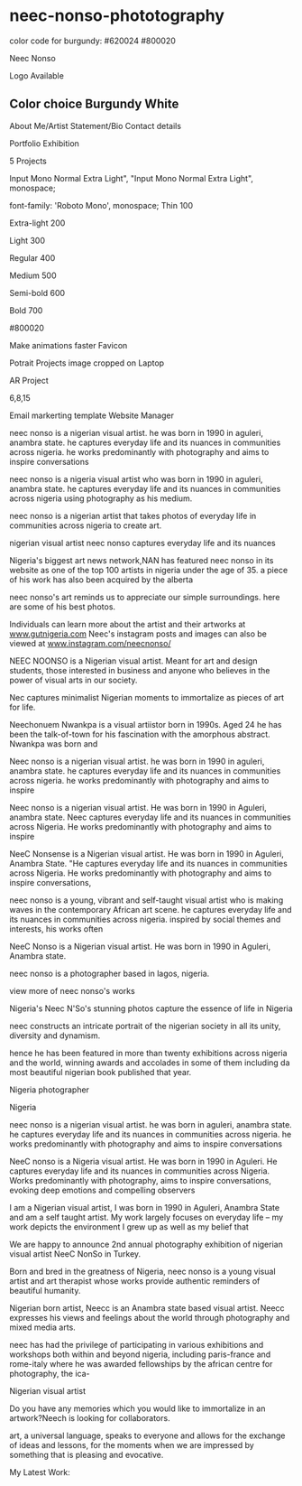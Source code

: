 # neec-nonso-phototography


color code for burgundy: #620024
#800020




Neec Nonso

Logo Available


Color choice 
Burgundy
White
- 

About Me/Artist Statement/Bio
Contact details

Portfolio
Exhibition

5 Projects 




Input Mono Normal Extra Light", 
"Input Mono Normal Extra Light", monospace;

font-family: 'Roboto Mono', monospace;
Thin 100

Extra-light 200

Light 300

Regular 400

Medium 500

Semi-bold 600

Bold 700


#800020



Make animations faster
Favicon

Potrait Projects image cropped on Laptop



AR Project 
 


6,8,15
 

   <meta name="google-site-verification" content="g87Q6hOwJZZ1Yxe63hb3_rBTowrGJAiuULnUolmTzL4" />




Email markerting template
Website Manager 


neec nonso is a nigerian visual artist. he was born in 1990 in aguleri, anambra state. he captures everyday life and its nuances in communities across nigeria. he works predominantly with photography and aims to inspire conversations

neec nonso is a nigeria visual artist who was born in 1990 in aguleri, anambra state. he captures everyday life and its nuances in communities across nigeria using photography as his medium.

neec nonso is a nigerian artist that takes photos of everyday life in communities across nigeria to create art.

nigerian visual artist neec nonso captures everyday life and its nuances

Nigeria's biggest art news network,NAN has featured neec nonso in its website as one of the top 100 artists in nigeria under the age of 35. a piece of his work has also been acquired by the alberta

neec nonso's art reminds us to appreciate our simple surroundings. here are some of his best photos.

Individuals can learn more about the artist and their artworks at www.gutnigeria.com Neec's instagram posts and images can also be viewed at www.instagram.com/neecnonso/​

NEEC NOONSO is a Nigerian visual artist. Meant for art and design students, those interested in business and anyone who believes in the power of visual arts in our society.

Nec captures minimalist Nigerian moments to immortalize as pieces of art for life.

Neechonuem Nwankpa is a visual artiistor born in 1990s. Aged 24 he has been the talk-of-town for his fascination with the amorphous abstract. Nwankpa was born and

Neec nonso is a nigerian visual artist. he was born in 1990 in aguleri, anambra state. he captures everyday life and its nuances in communities across nigeria. he works predominantly with photography and aims to inspire

Neec nonso is a nigerian visual artist. He was born in 1990 in Aguleri, anambra state. Neec captures everyday life and its nuances in communities across Nigeria. He works predominantly with photography and aims to inspire

NeeC Nonsense is a Nigerian visual artist. He was born in 1990 in Aguleri, Anambra State. "He captures everyday life and its nuances in communities across Nigeria. He works predominantly with photography and aims to inspire conversations,

neec nonso is a young, vibrant and self-taught visual artist who is making waves in the contemporary African art scene. he captures everyday life and its nuances in communities across nigeria. inspired by social themes and interests, his works often

NeeC Nonso is a Nigerian visual artist. He was born in 1990 in Aguleri, Anambra state.

neec nonso is a photographer based in lagos, nigeria.

view more of neec nonso's works

Nigeria's Neec N'So's stunning photos capture the essence of life in Nigeria

neec constructs an intricate portrait of the nigerian society in all its unity, diversity and dynamism.

hence he has been featured in more than twenty exhibitions across nigeria and the world, winning awards and accolades in some of them including da most beautiful nigerian book published that year.

Nigeria photographer

Nigeria

neec nonso is a nigerian visual artist. he was born in aguleri, anambra state. he captures everyday life and its nuances in communities across nigeria. he works predominantly with photography and aims to inspire conversations

NeeC nonso is a Nigeria visual artist. He was born in 1990 in Aguleri. He captures everyday life and its nuances in communities across Nigeria. Works predominantly with photography, aims to inspire conversations, evoking deep emotions and compelling observers

I am a Nigerian visual artist, I was born in 1990 in Aguleri, Anambra State and am a self taught artist. My work largely focuses on everyday life – my work depicts the environment I grew up as well as my belief that

We are happy to announce 2nd annual photography exhibition of nigerian visual artist NeeC NonSo in Turkey.

Born and bred in the greatness of Nigeria, neec nonso is a young visual artist and art therapist whose works provide authentic reminders of beautiful humanity.

Nigerian born artist, Neecc is an Anambra state based visual artist. Neecc expresses his views and feelings about the world through photography and mixed media arts.

neec has had the privilege of participating in various exhibitions and workshops both within and beyond nigeria, including paris-france and rome-italy where he was awarded fellowships by the african centre for photography, the ica-

Nigerian visual artist

Do you have any memories which you would like to immortalize in an artwork?Neech is looking for collaborators.

art, a universal language, speaks to everyone and allows for the exchange of ideas and lessons, for the moments when we are impressed by something that is pleasing and evocative.

My Latest Work:
